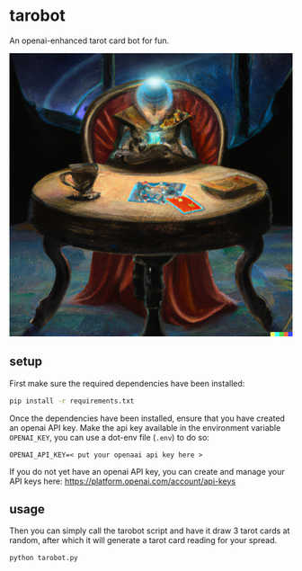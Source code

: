 # tarobot
An openai-enhanced tarot card bot for fun.

![dall-e oil painting of a fortune-telling robot reading a tarot card spread while sitting at a round table with a glowing crystal ball in a dark room](docs/tarobot%20portrait.png)

## setup
First make sure the required dependencies have been installed:
```sh
pip install -r requirements.txt
```

Once the dependencies have been installed, ensure that you have created an openai API key. Make the
api key available in the environment variable `OPENAI_KEY`, you can use a dot-env file (`.env`) to
do so:
```env
OPENAI_API_KEY=< put your openaai api key here >
```

If you do not yet have an openai API key, you can create and manage your API keys here:
https://platform.openai.com/account/api-keys


## usage
Then you can simply call the tarobot script and have it draw 3 tarot cards at random, after which
it will generate a tarot card reading for your spread.
```sh
python tarobot.py
```
